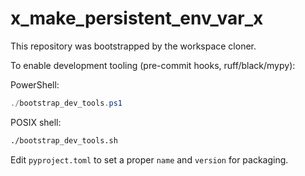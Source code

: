 # x_make_persistent_env_var_x

This repository was bootstrapped by the workspace cloner.

To enable development tooling (pre-commit hooks, ruff/black/mypy):

PowerShell:

```powershell
./bootstrap_dev_tools.ps1
```

POSIX shell:

```bash
./bootstrap_dev_tools.sh
```

Edit `pyproject.toml` to set a proper `name` and `version` for packaging.
